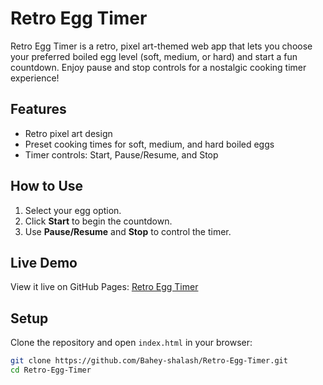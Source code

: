 # Retro Egg Timer

Retro Egg Timer is a retro, pixel art-themed web app that lets you choose your preferred boiled egg level (soft, medium, or hard) and start a fun countdown. Enjoy pause and stop controls for a nostalgic cooking timer experience!

## Features
- Retro pixel art design
- Preset cooking times for soft, medium, and hard boiled eggs
- Timer controls: Start, Pause/Resume, and Stop

## How to Use
1. Select your egg option.
2. Click **Start** to begin the countdown.
3. Use **Pause/Resume** and **Stop** to control the timer.

## Live Demo
View it live on GitHub Pages: [Retro Egg Timer]([https://Bahey-shalash.github.io/Retro-Egg-Timer/](https://bahey-shalash.github.io/Retro-Egg-Timer.io/))

## Setup
Clone the repository and open `index.html` in your browser:

```bash
git clone https://github.com/Bahey-shalash/Retro-Egg-Timer.git
cd Retro-Egg-Timer

